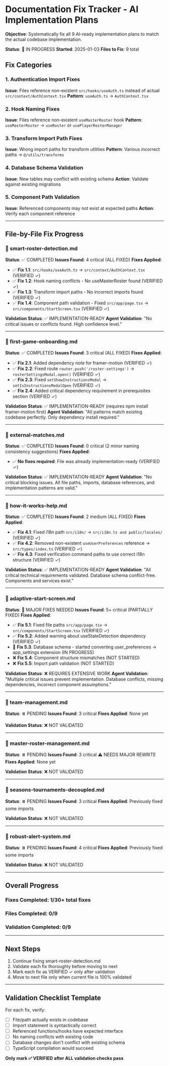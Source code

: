# Documentation Fix Tracker - AI Implementation Plans

**Objective**: Systematically fix all 9 AI-ready implementation plans to match the actual codebase implementation.

**Status**: 🔄 IN PROGRESS
**Started**: 2025-01-03
**Files to Fix**: 9 total

## Fix Categories

### 1. Authentication Import Fixes
**Issue**: Files reference non-existent `src/hooks/useAuth.ts` instead of actual `src/context/AuthContext.tsx`
**Pattern**: `useAuth.ts` → `AuthContext.tsx`

### 2. Hook Naming Fixes  
**Issue**: Files reference non-existent `useMasterRoster` hook
**Pattern**: `useMasterRoster` → `useRoster` or `usePlayerRosterManager`

### 3. Transform Import Path Fixes
**Issue**: Wrong import paths for transform utilities
**Pattern**: Various incorrect paths → `@/utils/transforms`

### 4. Database Schema Validation
**Issue**: New tables may conflict with existing schema
**Action**: Validate against existing migrations

### 5. Component Path Validation
**Issue**: Referenced components may not exist at expected paths
**Action**: Verify each component reference

---

## File-by-File Fix Progress

### 📁 smart-roster-detection.md
**Status**: ✅ COMPLETED
**Issues Found**: 4 critical (ALL FIXED)
**Fixes Applied**: 
- ✅ **Fix 1.1**: `src/hooks/useAuth.ts` → `src/context/AuthContext.tsx` (VERIFIED ✓)
- ✅ **Fix 1.2**: Hook naming conflicts - No useMasterRoster found (VERIFIED ✓)
- ✅ **Fix 1.3**: Transform import paths - No incorrect imports found (VERIFIED ✓)
- ✅ **Fix 1.4**: Component path validation - Fixed `src/app/page.tsx` → `src/components/StartScreen.tsx` (VERIFIED ✓)

**Validation Status**: ✅ IMPLEMENTATION-READY
**Agent Validation**: "No critical issues or conflicts found. High confidence level."

---

### 📁 first-game-onboarding.md  
**Status**: ✅ COMPLETED
**Issues Found**: 3 critical (ALL FIXED)
**Fixes Applied**: 
- ✅ **Fix 2.1**: Added dependency note for framer-motion (VERIFIED ✓)
- ✅ **Fix 2.2**: Fixed route `router.push('/roster-settings')` → `rosterSettingsModal.open()` (VERIFIED ✓)
- ✅ **Fix 2.3**: Fixed `setShowInstructionsModal` → `setIsInstructionsModalOpen` (VERIFIED ✓)
- ✅ **Fix 2.4**: Added critical dependency requirement in prerequisites section (VERIFIED ✓)

**Validation Status**: ✅ IMPLEMENTATION-READY (requires npm install framer-motion first)
**Agent Validation**: "All patterns match existing codebase perfectly. Only dependency install required."

---

### 📁 external-matches.md
**Status**: ✅ COMPLETED
**Issues Found**: 0 critical (2 minor naming consistency suggestions)
**Fixes Applied**: 
- ✅ **No fixes required**: File was already implementation-ready (VERIFIED ✓)

**Validation Status**: ✅ IMPLEMENTATION-READY
**Agent Validation**: "No critical blocking issues. All file paths, imports, database references, and implementation patterns are valid."

---

### 📁 how-it-works-help.md
**Status**: ✅ COMPLETED
**Issues Found**: 2 medium (ALL FIXED)
**Fixes Applied**: 
- ✅ **Fix 4.1**: Fixed i18n path `src/i18n/` → `src/i18n.ts and public/locales/` (VERIFIED ✓)
- ✅ **Fix 4.2**: Removed non-existent `useUserPreferences` reference → `src/types/index.ts` (VERIFIED ✓)  
- ✅ **Fix 4.3**: Fixed verification command paths to use correct i18n structure (VERIFIED ✓)

**Validation Status**: ✅ IMPLEMENTATION-READY
**Agent Validation**: "All critical technical requirements validated. Database schema conflict-free. Components and services exist."

---

### 📁 adaptive-start-screen.md
**Status**: 🔧 MAJOR FIXES NEEDED
**Issues Found**: 5+ critical (PARTIALLY FIXED)
**Fixes Applied**: 
- ✅ **Fix 5.1**: Fixed file paths `src/app/page.tsx` → `src/components/StartScreen.tsx` (VERIFIED ✓)
- ✅ **Fix 5.2**: Added warning about useStateDetection dependency (VERIFIED ✓)
- 🔄 **Fix 5.3**: Database schema - started converting user_preferences → app_settings extension (IN PROGRESS)
- ❌ **Fix 5.4**: Component structure mismatches (NOT STARTED)
- ❌ **Fix 5.5**: Import path validation (NOT STARTED)

**Validation Status**: ❌ REQUIRES EXTENSIVE WORK
**Agent Validation**: "Multiple critical issues prevent implementation. Database conflicts, missing dependencies, incorrect component assumptions."

---

### 📁 team-management.md
**Status**: ⏸️ PENDING
**Issues Found**: 3 critical
**Fixes Applied**: None yet

**Validation Status**: ❌ NOT VALIDATED

---

### 📁 master-roster-management.md
**Status**: ⏸️ PENDING 
**Issues Found**: 3 critical ⚠️ NEEDS MAJOR REWRITE
**Fixes Applied**: None yet

**Validation Status**: ❌ NOT VALIDATED

---

### 📁 seasons-tournaments-decoupled.md
**Status**: ⏸️ PENDING
**Issues Found**: 3 critical
**Fixes Applied**: Previously fixed some imports

**Validation Status**: ❌ NOT VALIDATED

---

### 📁 robust-alert-system.md
**Status**: ⏸️ PENDING
**Issues Found**: 4 critical
**Fixes Applied**: Previously fixed some imports

**Validation Status**: ❌ NOT VALIDATED

---

## Overall Progress

### Fixes Completed: 1/30+ total fixes
### Files Completed: 0/9 
### Validation Completed: 0/9

---

## Next Steps
1. Continue fixing smart-roster-detection.md
2. Validate each fix thoroughly before moving to next
3. Mark each fix as VERIFIED ✓ only after validation
4. Move to next file only when current file is 100% validated

---

## Validation Checklist Template

For each fix, verify:
- [ ] File/path actually exists in codebase
- [ ] Import statement is syntactically correct  
- [ ] Referenced functions/hooks have expected interface
- [ ] No naming conflicts with existing code
- [ ] Database changes don't conflict with existing schema
- [ ] TypeScript compilation would succeed

**Only mark ✅ VERIFIED after ALL validation checks pass**